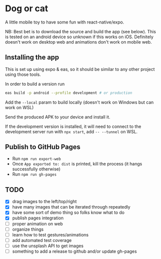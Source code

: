 # Dog or cat

A little mobile toy to have some fun with react-native/expo.

NB: Best bet is to download the source and build the app (see below). This is tested on an android device so unknown if this works on iOS. Definitely doesn't work on desktop web and animations don't work on mobile web.

## Installing the app

This is set up using expo & eas, so it should be similar to any other project using those tools.

In order to build a version run

```sh
eas build -p android --profile development # or production
```

Add the `--local` param to build locally (doesn't work on Windows but can work on WSL)

Send the produced APK to your device and install it.

If the development version is installed, it will need to connect to the development server run with `npx start`, add `-- --tunnel` on WSL.

## Publish to GitHub Pages

- Run `npm run export-web`
- Once `App exported to: dist` is printed, kill the process (it hangs successfully otherwise)
- Run `npm run gh-pages`

## TODO

- [x] drag images to the left/top/right
- [x] have many images that can be iterated through repeatedly
- [x] have some sort of demo thing so folks know what to do
- [x] publish pages integration
- [ ] proper animation on web
- [ ] organize things
- [ ] learn how to test gestures/animations
- [ ] add automated test coverage
- [ ] use the unsplash API to get images
- [ ] something to add a release to github and/or update gh-pages
